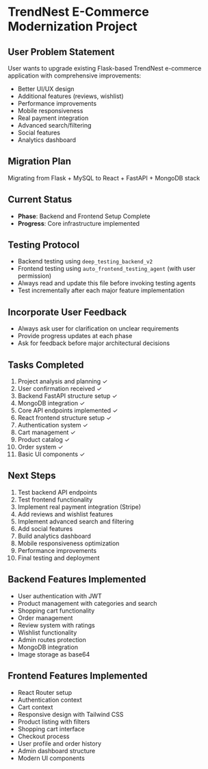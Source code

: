 # TrendNest E-Commerce Modernization Project

## User Problem Statement
User wants to upgrade existing Flask-based TrendNest e-commerce application with comprehensive improvements:
- Better UI/UX design
- Additional features (reviews, wishlist)
- Performance improvements
- Mobile responsiveness
- Real payment integration
- Advanced search/filtering
- Social features
- Analytics dashboard

## Migration Plan
Migrating from Flask + MySQL to React + FastAPI + MongoDB stack

## Current Status
- **Phase**: Backend and Frontend Setup Complete
- **Progress**: Core infrastructure implemented

## Testing Protocol
- Backend testing using `deep_testing_backend_v2`
- Frontend testing using `auto_frontend_testing_agent` (with user permission)
- Always read and update this file before invoking testing agents
- Test incrementally after each major feature implementation

## Incorporate User Feedback
- Always ask user for clarification on unclear requirements
- Provide progress updates at each phase
- Ask for feedback before major architectural decisions

## Tasks Completed
1. Project analysis and planning ✓
2. User confirmation received ✓
3. Backend FastAPI structure setup ✓
4. MongoDB integration ✓
5. Core API endpoints implemented ✓
6. React frontend structure setup ✓
7. Authentication system ✓
8. Cart management ✓
9. Product catalog ✓
10. Order system ✓
11. Basic UI components ✓

## Next Steps
1. Test backend API endpoints
2. Test frontend functionality
3. Implement real payment integration (Stripe)
4. Add reviews and wishlist features
5. Implement advanced search and filtering
6. Add social features
7. Build analytics dashboard
8. Mobile responsiveness optimization
9. Performance improvements
10. Final testing and deployment

## Backend Features Implemented
- User authentication with JWT
- Product management with categories and search
- Shopping cart functionality
- Order management
- Review system with ratings
- Wishlist functionality
- Admin routes protection
- MongoDB integration
- Image storage as base64

## Frontend Features Implemented
- React Router setup
- Authentication context
- Cart context
- Responsive design with Tailwind CSS
- Product listing with filters
- Shopping cart interface
- Checkout process
- User profile and order history
- Admin dashboard structure
- Modern UI components